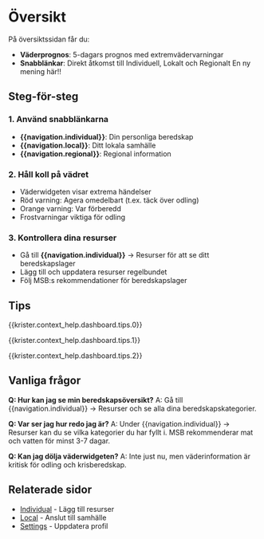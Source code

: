 # Översikt

På översiktssidan får du:
- **Väderprognos**: 5-dagars prognos med extremvädervarningar
- **Snabblänkar**: Direkt åtkomst till Individuell, Lokalt och Regionalt
En ny mening här!!

## Steg-för-steg

### 1. Använd snabblänkarna
- **{{navigation.individual}}**: Din personliga beredskap
- **{{navigation.local}}**: Ditt lokala samhälle
- **{{navigation.regional}}**: Regional information

### 2. Håll koll på vädret
- Väderwidgeten visar extrema händelser
- Röd varning: Agera omedelbart (t.ex. täck över odling)
- Orange varning: Var förberedd
- Frostvarningar viktiga för odling

### 3. Kontrollera dina resurser
- Gå till **{{navigation.individual}}** → Resurser för att se ditt beredskapslager
- Lägg till och uppdatera resurser regelbundet
- Följ MSB:s rekommendationer för beredskapslager

## Tips

{{krister.context_help.dashboard.tips.0}}

{{krister.context_help.dashboard.tips.1}}

{{krister.context_help.dashboard.tips.2}}

## Vanliga frågor

**Q: Hur kan jag se min beredskapsöversikt?**
A: Gå till {{navigation.individual}} → Resurser och se alla dina beredskapskategorier.

**Q: Var ser jag hur redo jag är?**
A: Under {{navigation.individual}} → Resurser kan du se vilka kategorier du har fyllt i. MSB rekommenderar mat och vatten för minst 3-7 dagar.

**Q: Kan jag dölja väderwidgeten?**
A: Inte just nu, men väderinformation är kritisk för odling och krisberedskap.

## Relaterade sidor
- [Individual](/help/individual/resources.md) - Lägg till resurser
- [Local](/help/local/home.md) - Anslut till samhälle
- [Settings](/help/settings/profile.md) - Uppdatera profil
